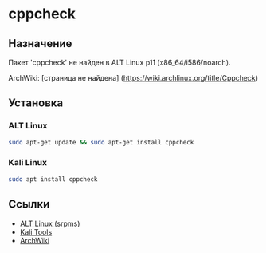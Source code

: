 # cppcheck

## Назначение

Пакет 'cppcheck' не найден в ALT Linux p11 (x86_64/i586/noarch).

ArchWiki: [страница не найдена] (https://wiki.archlinux.org/title/Cppcheck)

## Установка

### ALT Linux
```bash
sudo apt-get update && sudo apt-get install cppcheck
```

### Kali Linux
```bash
sudo apt install cppcheck
```

## Ссылки

- [ALT Linux (srpms)](https://packages.altlinux.org/ru/p11/srpms/cppcheck/)
- [Kali Tools](https://www.kali.org/tools/cppcheck/)
- [ArchWiki](https://wiki.archlinux.org/title/Cppcheck)
